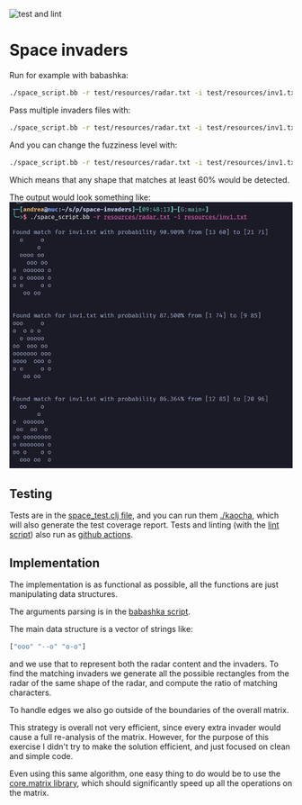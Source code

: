 ![test and lint](https://github.com/AndreaCrotti/space-invaders/actions/workflows/test.yml/badge.svg)

# Space invaders

Run for example with babashka:

```sh
./space_script.bb -r test/resources/radar.txt -i test/resources/inv1.txt
```

Pass multiple invaders files with:

```sh
./space_script.bb -r test/resources/radar.txt -i test/resources/inv1.txt test/resources/inv2.txt
```


And you can change the fuzziness level with:

```sh
./space_script.bb -r test/resources/radar.txt -i test/resources/inv1.txt -f 0.6
```

Which means that any shape that matches at least 60% would be detected.

The output would look something like:
![space script screenshot](./screenshot.png)

## Testing

Tests are in the [space_test.clj file](./test/space_test.clj), and you can run them [./kaocha](./kaocha), which will also generate the test coverage report.
Tests and linting (with the [lint script](./lint)) also run as [github actions](https://github.com/AndreaCrotti/space-invaders/actions).

## Implementation

The implementation is as functional as possible, all the functions are just manipulating data structures.

The arguments parsing is in the [babashka script](./space_script.bb).

The main data structure is a vector of strings like:

```clojure
["ooo" "--o" "o-o"]
```

and we use that to represent both the radar content and the invaders.
To find the matching invaders we generate all the possible rectangles from the radar of the same shape of the radar, and compute the ratio of matching characters.

To handle edges we also go outside of the boundaries of the overall matrix.

This strategy is overall not very efficient, since every extra invader would cause a full re-analysis of the matrix.
However, for the purpose of this exercise I didn't try to make the solution efficient, and just focused on clean and simple code.

Even using this same algorithm, one easy thing to do would be to use the [core.matrix library](https://github.com/mikera/core.matrix), which should significantly speed up all the operations on the matrix.
